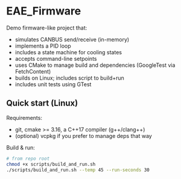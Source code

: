 # EAE_Firmware

Demo firmware-like project that:
- simulates CANBUS send/receive (in-memory)
- implements a PID loop
- includes a state machine for cooling states
- accepts command-line setpoints
- uses CMake to manage build and dependencies (GoogleTest via FetchContent)
- builds on Linux; includes script to build+run
- includes unit tests using GTest

## Quick start (Linux)

Requirements:
- git, cmake >= 3.16, a C++17 compiler (g++/clang++)
- (optional) vcpkg if you prefer to manage deps that way

Build & run:
```bash
# from repo root
chmod +x scripts/build_and_run.sh
./scripts/build_and_run.sh --temp 45 --run-seconds 30

